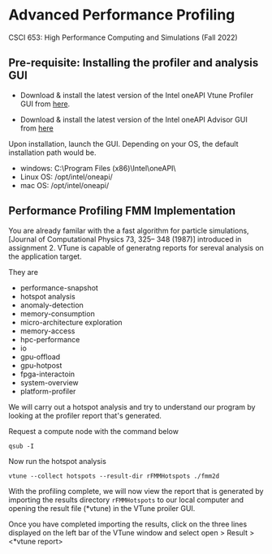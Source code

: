 # Advanced Performance Profiling
CSCI 653: High Performance Computing and Simulations (Fall 2022)

## Pre-requisite: Installing the profiler and analysis GUI
+ Download & install the latest version of the Intel oneAPI Vtune Profiler GUI from [here](https://www.intel.com/content/www/us/en/developer/tools/oneapi/vtune-profiler-download.html).

+ Download & install the latest version of the Intel oneAPI Advisor GUI from [here](https://www.intel.com/content/www/us/en/developer/articles/tool/oneapi-standalone-components.html#advisor)

Upon installation, launch the GUI. Depending on your OS, the default installation path would be.
- windows: C:\Program Files (x86)\Intel\oneAPI\
- Linux OS: /opt/intel/oneapi/
- mac OS: /opt/intel/oneapi/

## Performance Profiling FMM Implementation

You are already familar with the  a fast algorithm for particle simulations, [Journal of Computational Physics 73,  325–
348 (1987)] introduced in assignment 2. VTune is capable of generatng reports for sereval analysis on the application target.

They are
+ performance-snapshot
+ hotspot analysis
+ anomaly-detection
+ memory-consumption
+ micro-architecture exploration
+ memory-access
+ hpc-performance
+ io
+ gpu-offload
+ gpu-hotpost
+ fpga-interactoin
+ system-overview
+ platform-profiler

We will carry out a hotspot analysis and try to understand our program by looking at the profiler report that's generated.

Request a compute node with the command below
```
qsub -I
```
Now run the hotspot analysis
```
vtune --collect hotspots --result-dir rFMMHotspots ./fmm2d
```

With the profiling complete, we will now view the report that is generated by importing the results directory `rFMMHotspots` to our local computer and opening the result file (*vtune) in the VTune proiler GUI.

Once you have completed importing the results, click on the three lines displayed on the left bar of the VTune window and select open > Result > \<*vtune report> 
